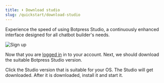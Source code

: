 ```yaml
---
title: ⬇️ Download studio
slug: /quickstart/download-studio
---
```

Experience the speed of using Botpress Studio, a continuously enhanced interface designed for all chatbot builder's needs.

![Sign up](/img/docs/studio.png "signup")



Now that you are [logged in](/login-signup) in to your account. Next, we should download the suitable Botpress Studio version.

Click the Studio version that is suitable for your OS. The Studio will get downloaded. After it is downloaded, install it and start it.

<!-- :::info
For more information on Studio:
For more information on Studio Download:
For more information on Managing your Account:
::: -->
